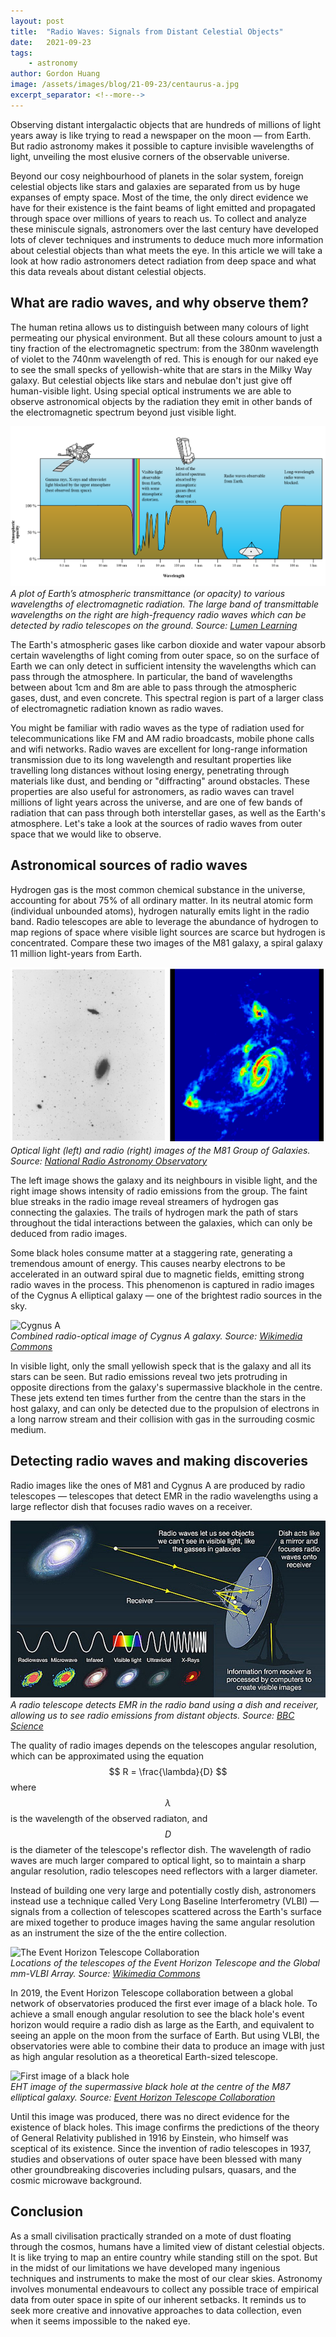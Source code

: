 ```yaml
---
layout: post
title:  "Radio Waves: Signals from Distant Celestial Objects"
date:   2021-09-23
tags: 
    - astronomy
author: Gordon Huang
image: /assets/images/blog/21-09-23/centaurus-a.jpg
excerpt_separator: <!--more-->
---
```


Observing distant intergalactic objects that are hundreds of millions of light years away is like trying to read a newspaper on the moon — from Earth. But radio astronomy makes it possible to capture invisible wavelengths of light, unveiling the most elusive corners of the observable universe.

<!--more-->

<script src="https://cdn.mathjax.org/mathjax/latest/MathJax.js?config=TeX-AMS-MML_HTMLorMML" type="text/javascript"></script>

Beyond our cosy neighbourhood of planets in the solar system, foreign celestial objects like stars and galaxies are separated from us by huge expanses of empty space. Most of the time, the only direct evidence we have for their existence is the faint beams of light emitted and propagated through space over millions of years to reach us. To collect and analyze these miniscule signals, astronomers over the last century have developed lots of clever techniques and instruments to deduce much more information about celestial objects than what meets the eye. In this article we will take a look at how radio astronomers detect radiation from deep space and what this data reveals about distant celestial objects.

## What are radio waves, and why observe them?

The human retina allows us to distinguish between many colours of light permeating our physical environment. But all these colours amount to just a tiny fraction of the electromagnetic spectrum: from the 380nm wavelength of violet to the 740nm wavelength of red. This is enough for our naked eye to see the small specks of yellowish-white that are stars in the Milky Way galaxy. But celestial objects like stars and nebulae don't just give off human-visible light. Using special optical instruments we are able to observe astronomical objects by the radiation they emit in other bands of the electromagnetic spectrum beyond just visible light.

![Atmospheric transmittance plot](/assets/images/blog/21-09-23/atmospheric-transmittance.png)<br/>
_A plot of Earth’s atmospheric transmittance (or opacity) to various wavelengths of electromagnetic radiation. The large band of transmittable wavelengths on the right are high-frequency radio waves which can be detected by radio telescopes on the ground. Source: [Lumen Learning](https://courses.lumenlearning.com/boundless-physics/chapter/the-electromagnetic-spectrum/)_

The Earth's atmospheric gases like carbon dioxide and water vapour absorb certain wavelengths of light coming from outer space, so on the surface of Earth we can only detect in sufficient intensity the wavelengths which can pass through the atmosphere. In particular, the band of wavelengths between about 1cm and 8m are able to pass through the atmospheric gases, dust, and even concrete. This spectral region is part of a larger class of electromagnetic radiation known as radio waves.

You might be familiar with radio waves as the type of radiation used for telecommunications like FM and AM radio broadcasts, mobile phone calls and wifi networks. Radio waves are excellent for long-range information transmission due to its long wavelength and resultant properties like travelling long distances without losing energy, penetrating through materials like dust, and bending or "diffracting" around obstacles. These properties are also useful for astronomers, as radio waves can travel millions of light years across the universe, and are one of few bands of radiation that can pass through both interstellar gases, as well as the Earth's atmosphere. Let's take a look at the sources of radio waves from outer space that we would like to observe.

## Astronomical sources of radio waves

Hydrogen gas is the most common chemical substance in the universe, accounting for about 75% of all ordinary matter. In its neutral atomic form (individual unbounded atoms), hydrogen naturally emits light in the radio band. Radio telescopes are able to leverage the abundance of hydrogen to map regions of space where visible light sources are scarce but hydrogen is concentrated. Compare these two images of the M81 galaxy, a spiral galaxy 11 million light-years from Earth.

![M81 Galaxy Group](/assets/images/blog/21-09-23/m81-galaxy-group.png)<br/>
_Optical light (left) and radio (right) images of the M81 Group of Galaxies. Source: [National Radio Astronomy Observatory](http://www.aoc.nrao.edu/intro/galaxies.html)_

The left image shows the galaxy and its neighbours in visible light, and the right image shows intensity of radio emissions from the group. The faint blue streaks in the radio image reveal streamers of hydrogen gas connecting the galaxies. The trails of hydrogen mark the path of stars throughout the tidal interactions between the galaxies, which can only be deduced from radio images.

Some black holes consume matter at a staggering rate, generating a tremendous amount of energy. This causes nearby electrons to be accelerated in an outward spiral due to magnetic fields, emitting strong radio waves in the process. This phenomenon is captured in radio images of the Cygnus A elliptical galaxy — one of the brightest radio sources in the sky.

![Cygnus A](https://upload.wikimedia.org/wikipedia/commons/5/58/3c405.jpg)<br/>
_Combined radio-optical image of Cygnus A galaxy. Source: [Wikimedia Commons](https://commons.wikimedia.org/wiki/File:3c405.jpg)_

In visible light, only the small yellowish speck that is the galaxy and all its stars can be seen. But radio emissions reveal two jets protruding in opposite directions from the galaxy's supermassive blackhole in the centre. These jets extend ten times further from the centre than the stars in the host galaxy, and can only be detected due to the propulsion of electrons in a long narrow stream and their collision with gas in the surrouding cosmic medium.

## Detecting radio waves and making discoveries

Radio images like the ones of M81 and Cygnus A are produced by radio telescopes — telescopes that detect EMR in the radio wavelengths using a large reflector dish that focuses radio waves on a receiver.

![Radio Telescope](/assets/images/blog/21-09-23/radio-telescope.jpg)<br/>
_A radio telescope detects EMR in the radio band using a dish and receiver, allowing us to see radio emissions from distant objects. Source: [BBC Science](https://www.bbc.com/news/uk-england-manchester-35093020)_

The quality of radio images depends on the telescopes angular resolution, which can be approximated using the equation $$ R = \frac{\lambda}{D} $$ where $$ \lambda $$ is the wavelength of the observed radiaton, and $$ D $$ is the diameter of the telescope's reflector dish. The wavelength of radio waves are much larger compared to optical light, so to maintain a sharp angular resolution, radio telescopes need reflectors with a larger diameter.

Instead of building one very large and potentially costly dish, astronomers instead use a technique called Very Long Baseline Interferometry (VLBI) — signals from a collection of telescopes scattered across the Earth's surface are mixed together to produce images having the same angular resolution as an instrument the size of the the entire collection.

![The Event Horizon Telescope Collaboration](https://upload.wikimedia.org/wikipedia/commons/e/eb/The_Event_Horizon_Telescope_and_Global_mm-VLBI_Array_on_the_Earth.jpg)<br/>
_Locations of the telescopes of the Event Horizon Telescope and the Global mm-VLBI Array. Source: [Wikimedia Commons](https://commons.wikimedia.org/wiki/File:The_Event_Horizon_Telescope_and_Global_mm-VLBI_Array_on_the_Earth.jpg)_

In 2019, the Event Horizon Telescope collaboration between a global network of observatories produced the first ever image of a black hole. To achieve a small enough angular resolution to see the black hole's event horizon would require a radio dish as large as the Earth, and equivalent to seeing an apple on the moon from the surface of Earth. But using VLBI, the observatories were able to combine their data to produce an image with just as high angular resolution as a theoretical Earth-sized telescope.

![First image of a black hole](https://projects.iq.harvard.edu/files/styles/os_files_xlarge/public/eht/files/20190410-78m-800x466.png?m=1554877319&itok=rxdks7ro)<br/>
_EHT image of the supermassive black hole at the centre of the M87 elliptical galaxy. Source: [Event Horizon Telescope Collaboration](https://eventhorizontelescope.org/press-release-april-10-2019-astronomers-capture-first-image-black-hole)_

Until this image was produced, there was no direct evidence for the existence of black holes. This image confirms the predictions of the theory of General Relativity published in 1916 by Einstein, who himself was sceptical of its existence. Since the invention of radio telescopes in 1937, studies and observations of outer space have been blessed with many other groundbreaking discoveries including pulsars, quasars, and the cosmic microwave background.

## Conclusion

As a small civilisation practically stranded on a mote of dust floating through the cosmos, humans have a limited view of distant celestial objects. It is like trying to map an entire country while standing still on the spot. But in the midst of our limitations we have developed many ingenious techniques and instruments to make the most of our clear skies. Astronomy involves monumental endeavours to collect any possible trace of empirical data from outer space in spite of our inherent setbacks. It reminds us to seek more creative and innovative approaches to data collection, even when it seems impossible to the naked eye.
